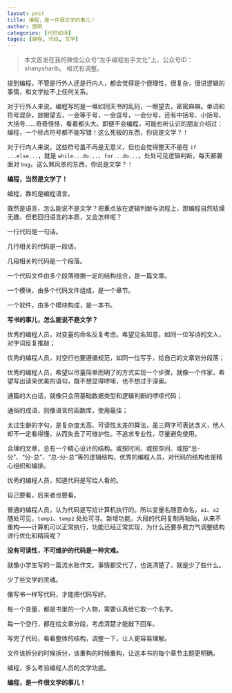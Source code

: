 ```yaml
---
layout: post
title: 编程，是一件很文学的事儿！
author: 唐明
categories: [代码如诗]
tages: [编程, 代码, 文学]
---
```

>本文首发在我的微信公众号“左手编程右手文化”上，公众号ID：shanyshanb。
格式有调整。


提到编程，不管是行外人还是行内人，都会觉得是个很理性，很复杂，很讲逻辑的事情，和文学扯不上任何关系。

对于行外人来说，编程写的是一堆如同天书的乱码，一眼望去，密密麻麻。单词和符号混杂，放眼望去，一会等于号，一会逗号，一会分号，还有中括号、小括号、大括号……奇奇怪怪，看着都头大。即便不会编程，可能也听认识的朋友介绍过：编程，一个标点符号都不能写错！这么死板的东西，你说是文学？！

对于行内人来说，这些符号虽不再是无意义，但也会觉得整天不是在 `if ...else...`，就是 `while...do...`、`for...do...`，处处可见逻辑判断，每天都要面对 `bug`。这么煞风景的东西，你说是文学？！

**编程，当然是文学了！**

编程，靠的是编程语言。

既然是语言，怎么能说不是文学？把重点放在逻辑判断与流程上，那编程自然枯燥无趣，但若回归语言的本质，又会怎样呢？

<!--以上为摘要内容-->

一行代码是一句话。

几行相关的代码是一段话。

几段相关的代码是一个段落。

一个代码文件由多个段落根据一定的结构组合，是一篇文章。

一个模块，由多个代码文件组成，是一个章节。

一个软件，由多个模块构成，是一本书。

**写书的事儿，怎么能说不是文学？**

优秀的编程人员，对变量的命名反复考虑。希望见名知意，如同一位写诗的文人，对字词反复推敲；

优秀的编程人员，对空行也要遵循规范，如同一位写手，给自己的文章划分段落；

优秀的编程人员，希望以尽量简单而明了的方式实现一个步骤，就像一个作家，希望写出读来优美的语句，既不想显得啰嗦，也不想过于深奥。

通篇的大白话，就像只会用基础数据类型和逻辑判断的啰嗦代码；

通俗的成语，则像语言的函数库，使用最佳；

太过生僻的字句，是复杂度太高、可读性太差的算法，虽三两字可表达含义，他人却不一定看得懂，从而失去了可维护性。不追求专业性，尽量避免使用。

合理的文章，总有一个精心设计的结构。或按时间、或按空间、或按“总-分”、“分-总”、“总-分-总”等的逻辑结构，优秀的编程人员，对代码的结构也是精心组织和编排。

优秀的编程人员，知道代码是写给人看的。

自己要看，后来者也要看。

普通的编程人员，认为代码是写给计算机执行的。所以变量名随意命名，`a1`、`a2` 随处可见，`temp1`、`temp2` 处处可寻。新增功能，大段的代码复制再粘贴，从来不重构——计算机可以正常执行，功能已经正常实现，为什么还要多费力气调整结构进行优化和精简呢？

**没有可读性，不可维护的代码是一种灾难。**

就像小学生写的一篇流水账作文。事情都交代了，也说清楚了，就是少了些什么。

少了些文学的灵魂。

像写书一样写代码，才能把代码写好。

每一个变量，都是书里的一个人物，需要认真给它取一个名字。

每一个空行，都在给文章分段，考虑清楚才能敲下回车。

写完了代码，看看整体的结构，调整一下，让人更容易理解。

文件该拆分的时候拆分，该重构的时候重构，让这本书的每个章节主题更明确。

编程，多么考验编程人员的文学功底。

**编程，是一件很文学的事儿！**
